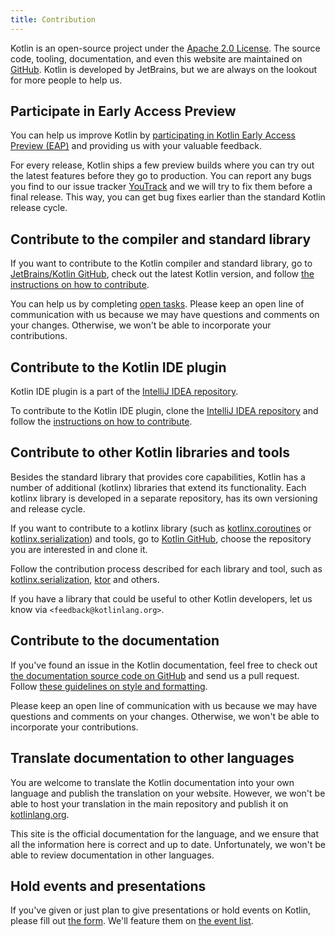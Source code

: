 ```yaml
---
title: Contribution
---
```



Kotlin is an open-source project under the [Apache 2.0 License](https://github.com/JetBrains/kotlin/blob/master/license/LICENSE.txt).
The source code, tooling, documentation, and even this website are maintained on [GitHub](https://github.com/jetbrains/kotlin). 
Kotlin is developed by JetBrains, but we are always on the lookout for more people to help us.

## Participate in Early Access Preview

You can help us improve Kotlin by [participating in Kotlin Early Access Preview (EAP)](./eap.md) and providing us with your valuable feedback.
 
For every release, Kotlin ships a few preview builds where you can try out the latest features before they go to production.
You can report any bugs you find to our issue tracker [YouTrack](https://kotl.in/issue) 
and we will try to fix them before a final release. This way, you can get bug fixes earlier than the standard Kotlin release cycle.

## Contribute to the compiler and standard library

If you want to contribute to the Kotlin compiler and standard library, go to [JetBrains/Kotlin GitHub](https://github.com/jetbrains/kotlin), 
check out the latest Kotlin version, and follow [the instructions on how to contribute](https://github.com/JetBrains/kotlin/blob/master/docs/contributing.md).

You can help us by completing [open tasks](https://youtrack.jetbrains.com/issues/KT?q=tag:%20%7BUp%20For%20Grabs%7D%20and%20State:%20Open). 
Please keep an open line of communication with us because we may have questions and comments on your changes. 
Otherwise, we won't be able to incorporate your contributions.

## Contribute to the Kotlin IDE plugin

Kotlin IDE plugin is a part of the [IntelliJ IDEA repository](https://github.com/JetBrains/intellij-community/tree/master/plugins/kotlin).

To contribute to the Kotlin IDE plugin, clone the [IntelliJ IDEA repository](https://github.com/JetBrains/intellij-community/) 
and follow the [instructions on how to contribute](https://github.com/JetBrains/intellij-community/blob/master/plugins/kotlin/CONTRIBUTING.md).

## Contribute to other Kotlin libraries and tools

Besides the standard library that provides core capabilities, Kotlin has a number of additional (kotlinx) libraries that extend its functionality. 
Each kotlinx library is developed in a separate repository, has its own versioning and release cycle.

If you want to contribute to a kotlinx library (such as [kotlinx.coroutines](https://github.com/Kotlin/kotlinx.coroutines) or
[kotlinx.serialization](https://github.com/Kotlin/kotlinx.serialization)) and tools, go to [Kotlin GitHub](https://github.com/Kotlin), 
choose the repository you are interested in and clone it.

Follow the contribution process described for each library and tool, such as
[kotlinx.serialization](https://github.com/Kotlin/kotlinx.serialization/blob/master/CONTRIBUTING.md),
[ktor](https://github.com/ktorio/ktor/blob/master/CONTRIBUTING.md) and others.

If you have a library that could be useful to other Kotlin developers, let us know via `<feedback@kotlinlang.org>`.

## Contribute to the documentation

If you've found an issue in the Kotlin documentation, 
feel free to check out [the documentation source code on GitHub](https://github.com/JetBrains/kotlin-web-site/tree/master/docs/topics)
and send us a pull request.
Follow [these guidelines on style and formatting](https://docs.google.com/document/d/1mUuxK4xwzs3jtDGoJ5_zwYLaSEl13g_SuhODdFuh2Dc/edit?usp=sharing).

Please keep an open line of communication with us because we may have questions and comments on your changes. 
Otherwise, we won't be able to incorporate your contributions.

## Translate documentation to other languages

You are welcome to translate the Kotlin documentation into your own language and publish the translation on your website.
However, we won't be able to host your translation in the main repository and publish it on [kotlinlang.org](https://kotlinlang.org/).

This site is the official documentation for the language, and we ensure that all the information here
is correct and up to date. Unfortunately, we won't be able to review documentation in other languages. 

## Hold events and presentations

If you've given or just plan to give presentations or hold events on Kotlin, please fill out [the form](https://surveys.jetbrains.com/s3/Submit-a-Kotlin-Talk).
We'll feature them on [the event list](https://kotlinlang.org/docs/events.html).